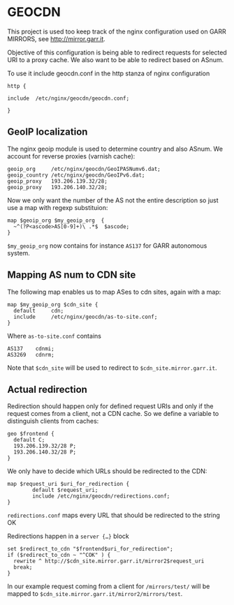 # GEOCDN

This project is used too keep track of the nginx configuration used on GARR
MIRRORS, see <http://mirror.garr.it>.

Objective of this configuration is being able to redirect requests for selected URI to a proxy cache. We also want to be able to redirect based on ASnum.

To use it include geocdn.conf in the http
stanza of nginx configuration

``` nginx
http {

include  /etc/nginx/geocdn/geocdn.conf;

}
```

## GeoIP localization

The nginx geoip module is used to determine country and also ASnum.
We account for reverse proxies (varnish cache):

``` nginx
geoip_org     /etc/nginx/geocdn/GeoIPASNumv6.dat;
geoip_country /etc/nginx/geocdn/GeoIPv6.dat;
geoip_proxy   193.206.139.32/28;
geoip_proxy   193.206.140.32/28;
```

Now we only want the number of the AS not the entire description so just use a
map with regexp substituion:

``` nginx
map $geoip_org $my_geoip_org  {
  ~^(?P<ascode>AS[0-9]+)\ .*$  $ascode;
}
```

`$my_geoip_org` now contains for instance <code>AS137</code> for GARR
autonomous system.

## Mapping AS num to CDN site

The following map enables us to map ASes to cdn sites, again with a map:

``` nginx
map $my_geoip_org $cdn_site {
  default     cdn;
  include     /etc/nginx/geocdn/as-to-site.conf;
}
```

Where `as-to-site.conf` contains

``` nginx
AS137    cdnmi;
AS3269   cdnrm;
```

Note that `$cdn_site` will be used to redirect to `$cdn_site.mirror.garr.it`.

## Actual redirection

Redirection should happen only for defined request URIs and only if the
request comes from a client, not a CDN cache. So we define a variable to
distinguish clients from caches:

``` nginx
geo $frontend {
  default C;
  193.206.139.32/28 P;
  193.206.140.32/28 P;
}
```

We only have to decide which URLs should be redirected to the CDN:

``` nignx
map $request_uri $uri_for_redirection {
        default $request_uri;
        include /etc/nginx/geocdn/redirections.conf;
}
```

`redirections.conf` maps every URL that should be redirected to the string OK

Redirections happen in a `server {…}` block 

``` nginx
set $redirect_to_cdn "$frontend$uri_for_redirection";
if ($redirect_to_cdn ~ "^COK" ) {
  rewrite ^ http://$cdn_site.mirror.garr.it/mirror2$request_uri
  break;
}
```

In our example request coming from a client for `/mirrors/test/` will be
mapped to  `$cdn_site.mirror.garr.it/mirror2/mirrors/test`.
